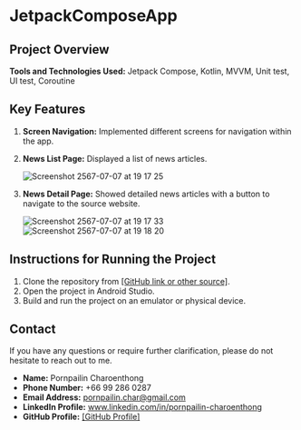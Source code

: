 # JetpackComposeApp

## Project Overview

**Tools and Technologies Used:** Jetpack Compose, Kotlin, MVVM, Unit test, UI test, Coroutine

## Key Features

1. **Screen Navigation:** Implemented different screens for navigation within the app.

2. **News List Page:** Displayed a list of news articles.
   
   ![Screenshot 2567-07-07 at 19 17 25](https://github.com/Praeee/JetpackComposeApp/assets/43135341/d0662914-b6e4-40df-837b-cfa86d098ea1)

3. **News Detail Page:** Showed detailed news articles with a button to navigate to the source website.
   
   ![Screenshot 2567-07-07 at 19 17 33](https://github.com/Praeee/JetpackComposeApp/assets/43135341/b59e6ca8-55a1-4369-b2b1-3dcd22abacb2)
   ![Screenshot 2567-07-07 at 19 18 20](https://github.com/Praeee/JetpackComposeApp/assets/43135341/17dd78bc-43b1-44bc-ba06-338c07af004a)

## Instructions for Running the Project

1. Clone the repository from [[GitHub link or other source]](https://github.com/Praeee/JetpackComposeApp/tree/feature/news_page).
2. Open the project in Android Studio.
3. Build and run the project on an emulator or physical device.

## Contact

If you have any questions or require further clarification, please do not hesitate to reach out to me.

- **Name:** Pornpailin Charoenthong
- **Phone Number:** +66 99 286 0287
- **Email Address:** pornpailin.char@gmail.com
- **LinkedIn Profile:** www.linkedin.com/in/pornpailin-charoenthong
- **GitHub Profile:** [[GitHub Profile]](https://github.com/Praeee)
